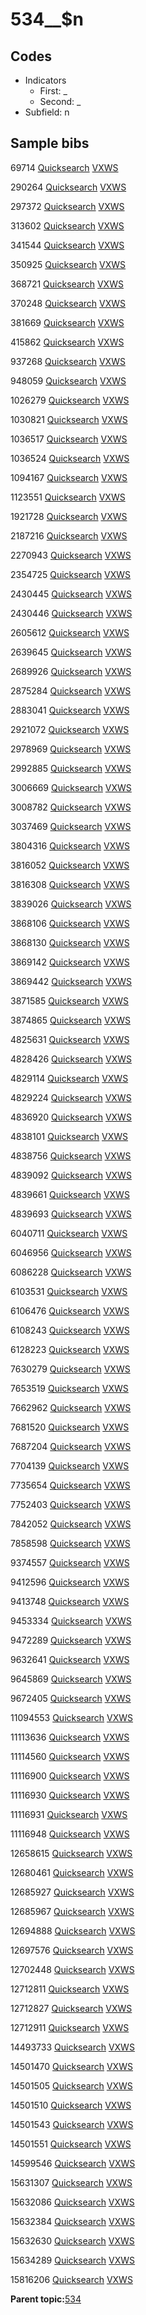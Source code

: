 # 534\_\_$n

## Codes

-   Indicators
    -   First: \_
    -   Second: \_
-   Subfield: n

## Sample bibs

69714 [Quicksearch](https://search.library.yale.edu/catalog/69714) [VXWS](http://prodorbis.library.yale.edu:7014/vxws/GetHoldingsService?bibId=69714)

290264 [Quicksearch](https://search.library.yale.edu/catalog/290264) [VXWS](http://prodorbis.library.yale.edu:7014/vxws/GetHoldingsService?bibId=290264)

297372 [Quicksearch](https://search.library.yale.edu/catalog/297372) [VXWS](http://prodorbis.library.yale.edu:7014/vxws/GetHoldingsService?bibId=297372)

313602 [Quicksearch](https://search.library.yale.edu/catalog/313602) [VXWS](http://prodorbis.library.yale.edu:7014/vxws/GetHoldingsService?bibId=313602)

341544 [Quicksearch](https://search.library.yale.edu/catalog/341544) [VXWS](http://prodorbis.library.yale.edu:7014/vxws/GetHoldingsService?bibId=341544)

350925 [Quicksearch](https://search.library.yale.edu/catalog/350925) [VXWS](http://prodorbis.library.yale.edu:7014/vxws/GetHoldingsService?bibId=350925)

368721 [Quicksearch](https://search.library.yale.edu/catalog/368721) [VXWS](http://prodorbis.library.yale.edu:7014/vxws/GetHoldingsService?bibId=368721)

370248 [Quicksearch](https://search.library.yale.edu/catalog/370248) [VXWS](http://prodorbis.library.yale.edu:7014/vxws/GetHoldingsService?bibId=370248)

381669 [Quicksearch](https://search.library.yale.edu/catalog/381669) [VXWS](http://prodorbis.library.yale.edu:7014/vxws/GetHoldingsService?bibId=381669)

415862 [Quicksearch](https://search.library.yale.edu/catalog/415862) [VXWS](http://prodorbis.library.yale.edu:7014/vxws/GetHoldingsService?bibId=415862)

937268 [Quicksearch](https://search.library.yale.edu/catalog/937268) [VXWS](http://prodorbis.library.yale.edu:7014/vxws/GetHoldingsService?bibId=937268)

948059 [Quicksearch](https://search.library.yale.edu/catalog/948059) [VXWS](http://prodorbis.library.yale.edu:7014/vxws/GetHoldingsService?bibId=948059)

1026279 [Quicksearch](https://search.library.yale.edu/catalog/1026279) [VXWS](http://prodorbis.library.yale.edu:7014/vxws/GetHoldingsService?bibId=1026279)

1030821 [Quicksearch](https://search.library.yale.edu/catalog/1030821) [VXWS](http://prodorbis.library.yale.edu:7014/vxws/GetHoldingsService?bibId=1030821)

1036517 [Quicksearch](https://search.library.yale.edu/catalog/1036517) [VXWS](http://prodorbis.library.yale.edu:7014/vxws/GetHoldingsService?bibId=1036517)

1036524 [Quicksearch](https://search.library.yale.edu/catalog/1036524) [VXWS](http://prodorbis.library.yale.edu:7014/vxws/GetHoldingsService?bibId=1036524)

1094167 [Quicksearch](https://search.library.yale.edu/catalog/1094167) [VXWS](http://prodorbis.library.yale.edu:7014/vxws/GetHoldingsService?bibId=1094167)

1123551 [Quicksearch](https://search.library.yale.edu/catalog/1123551) [VXWS](http://prodorbis.library.yale.edu:7014/vxws/GetHoldingsService?bibId=1123551)

1921728 [Quicksearch](https://search.library.yale.edu/catalog/1921728) [VXWS](http://prodorbis.library.yale.edu:7014/vxws/GetHoldingsService?bibId=1921728)

2187216 [Quicksearch](https://search.library.yale.edu/catalog/2187216) [VXWS](http://prodorbis.library.yale.edu:7014/vxws/GetHoldingsService?bibId=2187216)

2270943 [Quicksearch](https://search.library.yale.edu/catalog/2270943) [VXWS](http://prodorbis.library.yale.edu:7014/vxws/GetHoldingsService?bibId=2270943)

2354725 [Quicksearch](https://search.library.yale.edu/catalog/2354725) [VXWS](http://prodorbis.library.yale.edu:7014/vxws/GetHoldingsService?bibId=2354725)

2430445 [Quicksearch](https://search.library.yale.edu/catalog/2430445) [VXWS](http://prodorbis.library.yale.edu:7014/vxws/GetHoldingsService?bibId=2430445)

2430446 [Quicksearch](https://search.library.yale.edu/catalog/2430446) [VXWS](http://prodorbis.library.yale.edu:7014/vxws/GetHoldingsService?bibId=2430446)

2605612 [Quicksearch](https://search.library.yale.edu/catalog/2605612) [VXWS](http://prodorbis.library.yale.edu:7014/vxws/GetHoldingsService?bibId=2605612)

2639645 [Quicksearch](https://search.library.yale.edu/catalog/2639645) [VXWS](http://prodorbis.library.yale.edu:7014/vxws/GetHoldingsService?bibId=2639645)

2689926 [Quicksearch](https://search.library.yale.edu/catalog/2689926) [VXWS](http://prodorbis.library.yale.edu:7014/vxws/GetHoldingsService?bibId=2689926)

2875284 [Quicksearch](https://search.library.yale.edu/catalog/2875284) [VXWS](http://prodorbis.library.yale.edu:7014/vxws/GetHoldingsService?bibId=2875284)

2883041 [Quicksearch](https://search.library.yale.edu/catalog/2883041) [VXWS](http://prodorbis.library.yale.edu:7014/vxws/GetHoldingsService?bibId=2883041)

2921072 [Quicksearch](https://search.library.yale.edu/catalog/2921072) [VXWS](http://prodorbis.library.yale.edu:7014/vxws/GetHoldingsService?bibId=2921072)

2978969 [Quicksearch](https://search.library.yale.edu/catalog/2978969) [VXWS](http://prodorbis.library.yale.edu:7014/vxws/GetHoldingsService?bibId=2978969)

2992885 [Quicksearch](https://search.library.yale.edu/catalog/2992885) [VXWS](http://prodorbis.library.yale.edu:7014/vxws/GetHoldingsService?bibId=2992885)

3006669 [Quicksearch](https://search.library.yale.edu/catalog/3006669) [VXWS](http://prodorbis.library.yale.edu:7014/vxws/GetHoldingsService?bibId=3006669)

3008782 [Quicksearch](https://search.library.yale.edu/catalog/3008782) [VXWS](http://prodorbis.library.yale.edu:7014/vxws/GetHoldingsService?bibId=3008782)

3037469 [Quicksearch](https://search.library.yale.edu/catalog/3037469) [VXWS](http://prodorbis.library.yale.edu:7014/vxws/GetHoldingsService?bibId=3037469)

3804316 [Quicksearch](https://search.library.yale.edu/catalog/3804316) [VXWS](http://prodorbis.library.yale.edu:7014/vxws/GetHoldingsService?bibId=3804316)

3816052 [Quicksearch](https://search.library.yale.edu/catalog/3816052) [VXWS](http://prodorbis.library.yale.edu:7014/vxws/GetHoldingsService?bibId=3816052)

3816308 [Quicksearch](https://search.library.yale.edu/catalog/3816308) [VXWS](http://prodorbis.library.yale.edu:7014/vxws/GetHoldingsService?bibId=3816308)

3839026 [Quicksearch](https://search.library.yale.edu/catalog/3839026) [VXWS](http://prodorbis.library.yale.edu:7014/vxws/GetHoldingsService?bibId=3839026)

3868106 [Quicksearch](https://search.library.yale.edu/catalog/3868106) [VXWS](http://prodorbis.library.yale.edu:7014/vxws/GetHoldingsService?bibId=3868106)

3868130 [Quicksearch](https://search.library.yale.edu/catalog/3868130) [VXWS](http://prodorbis.library.yale.edu:7014/vxws/GetHoldingsService?bibId=3868130)

3869142 [Quicksearch](https://search.library.yale.edu/catalog/3869142) [VXWS](http://prodorbis.library.yale.edu:7014/vxws/GetHoldingsService?bibId=3869142)

3869442 [Quicksearch](https://search.library.yale.edu/catalog/3869442) [VXWS](http://prodorbis.library.yale.edu:7014/vxws/GetHoldingsService?bibId=3869442)

3871585 [Quicksearch](https://search.library.yale.edu/catalog/3871585) [VXWS](http://prodorbis.library.yale.edu:7014/vxws/GetHoldingsService?bibId=3871585)

3874865 [Quicksearch](https://search.library.yale.edu/catalog/3874865) [VXWS](http://prodorbis.library.yale.edu:7014/vxws/GetHoldingsService?bibId=3874865)

4825631 [Quicksearch](https://search.library.yale.edu/catalog/4825631) [VXWS](http://prodorbis.library.yale.edu:7014/vxws/GetHoldingsService?bibId=4825631)

4828426 [Quicksearch](https://search.library.yale.edu/catalog/4828426) [VXWS](http://prodorbis.library.yale.edu:7014/vxws/GetHoldingsService?bibId=4828426)

4829114 [Quicksearch](https://search.library.yale.edu/catalog/4829114) [VXWS](http://prodorbis.library.yale.edu:7014/vxws/GetHoldingsService?bibId=4829114)

4829224 [Quicksearch](https://search.library.yale.edu/catalog/4829224) [VXWS](http://prodorbis.library.yale.edu:7014/vxws/GetHoldingsService?bibId=4829224)

4836920 [Quicksearch](https://search.library.yale.edu/catalog/4836920) [VXWS](http://prodorbis.library.yale.edu:7014/vxws/GetHoldingsService?bibId=4836920)

4838101 [Quicksearch](https://search.library.yale.edu/catalog/4838101) [VXWS](http://prodorbis.library.yale.edu:7014/vxws/GetHoldingsService?bibId=4838101)

4838756 [Quicksearch](https://search.library.yale.edu/catalog/4838756) [VXWS](http://prodorbis.library.yale.edu:7014/vxws/GetHoldingsService?bibId=4838756)

4839092 [Quicksearch](https://search.library.yale.edu/catalog/4839092) [VXWS](http://prodorbis.library.yale.edu:7014/vxws/GetHoldingsService?bibId=4839092)

4839661 [Quicksearch](https://search.library.yale.edu/catalog/4839661) [VXWS](http://prodorbis.library.yale.edu:7014/vxws/GetHoldingsService?bibId=4839661)

4839693 [Quicksearch](https://search.library.yale.edu/catalog/4839693) [VXWS](http://prodorbis.library.yale.edu:7014/vxws/GetHoldingsService?bibId=4839693)

6040711 [Quicksearch](https://search.library.yale.edu/catalog/6040711) [VXWS](http://prodorbis.library.yale.edu:7014/vxws/GetHoldingsService?bibId=6040711)

6046956 [Quicksearch](https://search.library.yale.edu/catalog/6046956) [VXWS](http://prodorbis.library.yale.edu:7014/vxws/GetHoldingsService?bibId=6046956)

6086228 [Quicksearch](https://search.library.yale.edu/catalog/6086228) [VXWS](http://prodorbis.library.yale.edu:7014/vxws/GetHoldingsService?bibId=6086228)

6103531 [Quicksearch](https://search.library.yale.edu/catalog/6103531) [VXWS](http://prodorbis.library.yale.edu:7014/vxws/GetHoldingsService?bibId=6103531)

6106476 [Quicksearch](https://search.library.yale.edu/catalog/6106476) [VXWS](http://prodorbis.library.yale.edu:7014/vxws/GetHoldingsService?bibId=6106476)

6108243 [Quicksearch](https://search.library.yale.edu/catalog/6108243) [VXWS](http://prodorbis.library.yale.edu:7014/vxws/GetHoldingsService?bibId=6108243)

6128223 [Quicksearch](https://search.library.yale.edu/catalog/6128223) [VXWS](http://prodorbis.library.yale.edu:7014/vxws/GetHoldingsService?bibId=6128223)

7630279 [Quicksearch](https://search.library.yale.edu/catalog/7630279) [VXWS](http://prodorbis.library.yale.edu:7014/vxws/GetHoldingsService?bibId=7630279)

7653519 [Quicksearch](https://search.library.yale.edu/catalog/7653519) [VXWS](http://prodorbis.library.yale.edu:7014/vxws/GetHoldingsService?bibId=7653519)

7662962 [Quicksearch](https://search.library.yale.edu/catalog/7662962) [VXWS](http://prodorbis.library.yale.edu:7014/vxws/GetHoldingsService?bibId=7662962)

7681520 [Quicksearch](https://search.library.yale.edu/catalog/7681520) [VXWS](http://prodorbis.library.yale.edu:7014/vxws/GetHoldingsService?bibId=7681520)

7687204 [Quicksearch](https://search.library.yale.edu/catalog/7687204) [VXWS](http://prodorbis.library.yale.edu:7014/vxws/GetHoldingsService?bibId=7687204)

7704139 [Quicksearch](https://search.library.yale.edu/catalog/7704139) [VXWS](http://prodorbis.library.yale.edu:7014/vxws/GetHoldingsService?bibId=7704139)

7735654 [Quicksearch](https://search.library.yale.edu/catalog/7735654) [VXWS](http://prodorbis.library.yale.edu:7014/vxws/GetHoldingsService?bibId=7735654)

7752403 [Quicksearch](https://search.library.yale.edu/catalog/7752403) [VXWS](http://prodorbis.library.yale.edu:7014/vxws/GetHoldingsService?bibId=7752403)

7842052 [Quicksearch](https://search.library.yale.edu/catalog/7842052) [VXWS](http://prodorbis.library.yale.edu:7014/vxws/GetHoldingsService?bibId=7842052)

7858598 [Quicksearch](https://search.library.yale.edu/catalog/7858598) [VXWS](http://prodorbis.library.yale.edu:7014/vxws/GetHoldingsService?bibId=7858598)

9374557 [Quicksearch](https://search.library.yale.edu/catalog/9374557) [VXWS](http://prodorbis.library.yale.edu:7014/vxws/GetHoldingsService?bibId=9374557)

9412596 [Quicksearch](https://search.library.yale.edu/catalog/9412596) [VXWS](http://prodorbis.library.yale.edu:7014/vxws/GetHoldingsService?bibId=9412596)

9413748 [Quicksearch](https://search.library.yale.edu/catalog/9413748) [VXWS](http://prodorbis.library.yale.edu:7014/vxws/GetHoldingsService?bibId=9413748)

9453334 [Quicksearch](https://search.library.yale.edu/catalog/9453334) [VXWS](http://prodorbis.library.yale.edu:7014/vxws/GetHoldingsService?bibId=9453334)

9472289 [Quicksearch](https://search.library.yale.edu/catalog/9472289) [VXWS](http://prodorbis.library.yale.edu:7014/vxws/GetHoldingsService?bibId=9472289)

9632641 [Quicksearch](https://search.library.yale.edu/catalog/9632641) [VXWS](http://prodorbis.library.yale.edu:7014/vxws/GetHoldingsService?bibId=9632641)

9645869 [Quicksearch](https://search.library.yale.edu/catalog/9645869) [VXWS](http://prodorbis.library.yale.edu:7014/vxws/GetHoldingsService?bibId=9645869)

9672405 [Quicksearch](https://search.library.yale.edu/catalog/9672405) [VXWS](http://prodorbis.library.yale.edu:7014/vxws/GetHoldingsService?bibId=9672405)

11094553 [Quicksearch](https://search.library.yale.edu/catalog/11094553) [VXWS](http://prodorbis.library.yale.edu:7014/vxws/GetHoldingsService?bibId=11094553)

11113636 [Quicksearch](https://search.library.yale.edu/catalog/11113636) [VXWS](http://prodorbis.library.yale.edu:7014/vxws/GetHoldingsService?bibId=11113636)

11114560 [Quicksearch](https://search.library.yale.edu/catalog/11114560) [VXWS](http://prodorbis.library.yale.edu:7014/vxws/GetHoldingsService?bibId=11114560)

11116900 [Quicksearch](https://search.library.yale.edu/catalog/11116900) [VXWS](http://prodorbis.library.yale.edu:7014/vxws/GetHoldingsService?bibId=11116900)

11116930 [Quicksearch](https://search.library.yale.edu/catalog/11116930) [VXWS](http://prodorbis.library.yale.edu:7014/vxws/GetHoldingsService?bibId=11116930)

11116931 [Quicksearch](https://search.library.yale.edu/catalog/11116931) [VXWS](http://prodorbis.library.yale.edu:7014/vxws/GetHoldingsService?bibId=11116931)

11116948 [Quicksearch](https://search.library.yale.edu/catalog/11116948) [VXWS](http://prodorbis.library.yale.edu:7014/vxws/GetHoldingsService?bibId=11116948)

12658615 [Quicksearch](https://search.library.yale.edu/catalog/12658615) [VXWS](http://prodorbis.library.yale.edu:7014/vxws/GetHoldingsService?bibId=12658615)

12680461 [Quicksearch](https://search.library.yale.edu/catalog/12680461) [VXWS](http://prodorbis.library.yale.edu:7014/vxws/GetHoldingsService?bibId=12680461)

12685927 [Quicksearch](https://search.library.yale.edu/catalog/12685927) [VXWS](http://prodorbis.library.yale.edu:7014/vxws/GetHoldingsService?bibId=12685927)

12685967 [Quicksearch](https://search.library.yale.edu/catalog/12685967) [VXWS](http://prodorbis.library.yale.edu:7014/vxws/GetHoldingsService?bibId=12685967)

12694888 [Quicksearch](https://search.library.yale.edu/catalog/12694888) [VXWS](http://prodorbis.library.yale.edu:7014/vxws/GetHoldingsService?bibId=12694888)

12697576 [Quicksearch](https://search.library.yale.edu/catalog/12697576) [VXWS](http://prodorbis.library.yale.edu:7014/vxws/GetHoldingsService?bibId=12697576)

12702448 [Quicksearch](https://search.library.yale.edu/catalog/12702448) [VXWS](http://prodorbis.library.yale.edu:7014/vxws/GetHoldingsService?bibId=12702448)

12712811 [Quicksearch](https://search.library.yale.edu/catalog/12712811) [VXWS](http://prodorbis.library.yale.edu:7014/vxws/GetHoldingsService?bibId=12712811)

12712827 [Quicksearch](https://search.library.yale.edu/catalog/12712827) [VXWS](http://prodorbis.library.yale.edu:7014/vxws/GetHoldingsService?bibId=12712827)

12712911 [Quicksearch](https://search.library.yale.edu/catalog/12712911) [VXWS](http://prodorbis.library.yale.edu:7014/vxws/GetHoldingsService?bibId=12712911)

14493733 [Quicksearch](https://search.library.yale.edu/catalog/14493733) [VXWS](http://prodorbis.library.yale.edu:7014/vxws/GetHoldingsService?bibId=14493733)

14501470 [Quicksearch](https://search.library.yale.edu/catalog/14501470) [VXWS](http://prodorbis.library.yale.edu:7014/vxws/GetHoldingsService?bibId=14501470)

14501505 [Quicksearch](https://search.library.yale.edu/catalog/14501505) [VXWS](http://prodorbis.library.yale.edu:7014/vxws/GetHoldingsService?bibId=14501505)

14501510 [Quicksearch](https://search.library.yale.edu/catalog/14501510) [VXWS](http://prodorbis.library.yale.edu:7014/vxws/GetHoldingsService?bibId=14501510)

14501543 [Quicksearch](https://search.library.yale.edu/catalog/14501543) [VXWS](http://prodorbis.library.yale.edu:7014/vxws/GetHoldingsService?bibId=14501543)

14501551 [Quicksearch](https://search.library.yale.edu/catalog/14501551) [VXWS](http://prodorbis.library.yale.edu:7014/vxws/GetHoldingsService?bibId=14501551)

14599546 [Quicksearch](https://search.library.yale.edu/catalog/14599546) [VXWS](http://prodorbis.library.yale.edu:7014/vxws/GetHoldingsService?bibId=14599546)

15631307 [Quicksearch](https://search.library.yale.edu/catalog/15631307) [VXWS](http://prodorbis.library.yale.edu:7014/vxws/GetHoldingsService?bibId=15631307)

15632086 [Quicksearch](https://search.library.yale.edu/catalog/15632086) [VXWS](http://prodorbis.library.yale.edu:7014/vxws/GetHoldingsService?bibId=15632086)

15632384 [Quicksearch](https://search.library.yale.edu/catalog/15632384) [VXWS](http://prodorbis.library.yale.edu:7014/vxws/GetHoldingsService?bibId=15632384)

15632630 [Quicksearch](https://search.library.yale.edu/catalog/15632630) [VXWS](http://prodorbis.library.yale.edu:7014/vxws/GetHoldingsService?bibId=15632630)

15634289 [Quicksearch](https://search.library.yale.edu/catalog/15634289) [VXWS](http://prodorbis.library.yale.edu:7014/vxws/GetHoldingsService?bibId=15634289)

15816206 [Quicksearch](https://search.library.yale.edu/catalog/15816206) [VXWS](http://prodorbis.library.yale.edu:7014/vxws/GetHoldingsService?bibId=15816206)

**Parent topic:**[534](../../tags/534/534.md)

